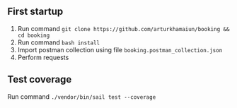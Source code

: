 
## First startup
1. Run command `git clone https://github.com/arturkhamaiun/booking && cd booking`
2. Run command `bash install`
3. Import postman collection using file `booking.postman_collection.json`
4. Perform requests

## Test coverage
Run command `./vendor/bin/sail test --coverage`